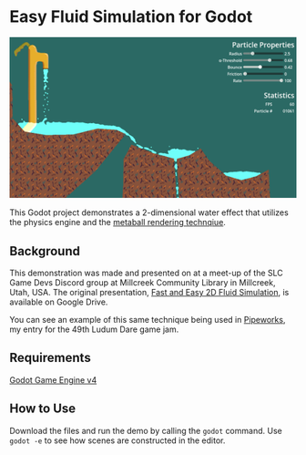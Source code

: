 # Easy Fluid Simulation for Godot

![A pixelated spigot sprays a water droplets that dynamically splash against terrain in 2D.](https://github.com/AstroStucky/EasyFluidSim/blob/main/demo.gif?raw=true)

This Godot project demonstrates a 2-dimensional water effect that utilizes the physics engine and the [metaball rendering technqiue](https://en.wikipedia.org/wiki/Metaballs). 

## Background
This demonstration was made and presented on at a meet-up of the SLC Game Devs Discord group at Millcreek Community Library in Millcreek, Utah, USA. The original presentation, [Fast and Easy 2D Fluid Simulation](https://docs.google.com/presentation/d/1_LE85uojjjXCUUpGZrHOP-4MTcdNIx1tZ0nOZT4hfy4/edit?usp=sharing), is available on Google Drive. 

You can see an example of this same technique being used in [Pipeworks](https://starrynitegames.itch.io/pipeworks), my entry for the 49th Ludum Dare game jam. 

## Requirements
[Godot Game Engine v4](https://godotengine.org/)

## How to Use
Download the files and run the demo by calling the `godot` command. Use `godot -e` to see how scenes are constructed in the editor. 
